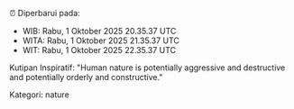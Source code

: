 ⏰ Diperbarui pada:
- WIB: Rabu, 1 Oktober 2025 20.35.37 UTC
- WITA: Rabu, 1 Oktober 2025 21.35.37 UTC
- WIT: Rabu, 1 Oktober 2025 22.35.37 UTC

Kutipan Inspiratif:
"Human nature is potentially aggressive and destructive and potentially orderly and constructive."


Kategori: nature

